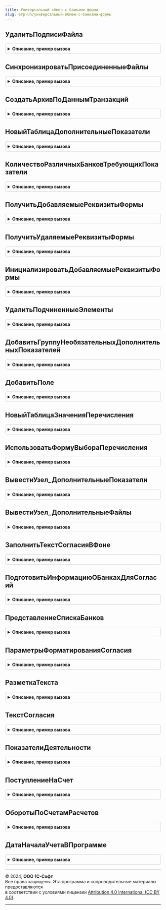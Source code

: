 ```yaml
---
title: Универсальный обмен с банками формы
slug: erp-uh/универсальный-обмен-с-банками-формы
---
```



## УдалитьПодписиФайла
<details style="margin: 1em 0; padding: 0.5em; border: 1px solid #ccc; border-radius: 6px;">

<summary style="font-weight: bold; cursor: pointer;">Описание, пример вызова</summary>

```bsl

Процедура УдалитьПодписиФайла(ПрисоединенныйФайл) Экспорт
```

Пример вызова
```bsl
УниверсальныйОбменСБанкамиФормы.УдалитьПодписиФайла(ПрисоединенныйФайл) 
```
</details>

## СинхронизироватьПрисоединенныеФайлы
<details style="margin: 1em 0; padding: 0.5em; border: 1px solid #ccc; border-radius: 6px;">

<summary style="font-weight: bold; cursor: pointer;">Описание, пример вызова</summary>

```bsl

// Неиспользуемые присоединенные файлы помечаем на удаление и очищаем, а для используемых снимаем пометку удаления.
//
// Параметры:
//  ДокументОснование - ДокументСсылка.ЗаявкаНаКредит, ДокументСсылка.ФинОтчетВБанк - владелец файлов.
//  СвойстваФайлов - Соответствие - список файлов, которые прикладываются к пакету отчетности:
//                   * Ключ - ОпределяемыйТип.ПрисоединенныйФайл - файл отчета из пакета.
//                   * Значение - Булево - текущее состояние пометки удаления файла.
//
Процедура СинхронизироватьПрисоединенныеФайлы(Знач ДокументОснование, Знач СвойстваФайлов, Знач СервисОбменаСБанками) Экспорт
```

Пример вызова
```bsl
УниверсальныйОбменСБанкамиФормы.СинхронизироватьПрисоединенныеФайлы(ДокументОснование, СвойстваФайлов, СервисОбменаСБанками) 
```
</details>

## СоздатьАрхивПоДаннымТранзакций
<details style="margin: 1em 0; padding: 0.5em; border: 1px solid #ccc; border-radius: 6px;">

<summary style="font-weight: bold; cursor: pointer;">Описание, пример вызова</summary>

```bsl

// Выполняет формирование архива с файлами заявки на основании данных транзации, ранее помещенных в регистр сведений.
//
// Параметры:
//	ИдентификаторХранилищаТранзакций - Строка - см. ИдентификаторВременногоХранилищаТранзакций в ПодготовитьЗаявкуДляОтправки() у документа.
//	АдресАрхива   - Строка - адрес временного хранилища, куда поместить данные zip-архива.
//	КомментарийАрхива - Строка - текст, который будет записан как комментарий к zip-архиву.
//
Процедура СоздатьАрхивПоДаннымТранзакций(ИдентификаторХранилищаТранзакций, АдресАрхива, КомментарийАрхива) Экспорт
```

Пример вызова
```bsl
УниверсальныйОбменСБанкамиФормы.СоздатьАрхивПоДаннымТранзакций(ИдентификаторХранилищаТранзакций, АдресАрхива, КомментарийАрхива) 
```
</details>

## НовыйТаблицаДополнительныеПоказатели
<details style="margin: 1em 0; padding: 0.5em; border: 1px solid #ccc; border-radius: 6px;">

<summary style="font-weight: bold; cursor: pointer;">Описание, пример вызова</summary>

```bsl

Функция НовыйТаблицаДополнительныеПоказатели() Экспорт
```

Пример вызова
```bsl
Результат = УниверсальныйОбменСБанкамиФормы.НовыйТаблицаДополнительныеПоказатели() 
```
</details>

## КоличествоРазличныхБанковТребующихПоказатели
<details style="margin: 1em 0; padding: 0.5em; border: 1px solid #ccc; border-radius: 6px;">

<summary style="font-weight: bold; cursor: pointer;">Описание, пример вызова</summary>

```bsl

Функция КоличествоРазличныхБанковТребующихПоказатели(Показатели) Экспорт
```

Пример вызова
```bsl
Результат = УниверсальныйОбменСБанкамиФормы.КоличествоРазличныхБанковТребующихПоказатели(Показатели) 
```
</details>

## ПолучитьДобавляемыеРеквизитыФормы
<details style="margin: 1em 0; padding: 0.5em; border: 1px solid #ccc; border-radius: 6px;">

<summary style="font-weight: bold; cursor: pointer;">Описание, пример вызова</summary>

```bsl

Функция ПолучитьДобавляемыеРеквизитыФормы(Описание) Экспорт
```

Пример вызова
```bsl
Результат = УниверсальныйОбменСБанкамиФормы.ПолучитьДобавляемыеРеквизитыФормы(Описание) 
```
</details>

## ПолучитьУдаляемыеРеквизитыФормы
<details style="margin: 1em 0; padding: 0.5em; border: 1px solid #ccc; border-radius: 6px;">

<summary style="font-weight: bold; cursor: pointer;">Описание, пример вызова</summary>

```bsl

Функция ПолучитьУдаляемыеРеквизитыФормы(Описание) Экспорт
```

Пример вызова
```bsl
Результат = УниверсальныйОбменСБанкамиФормы.ПолучитьУдаляемыеРеквизитыФормы(Описание) 
```
</details>

## ИнициализироватьДобавляемыеРеквизитыФормы
<details style="margin: 1em 0; padding: 0.5em; border: 1px solid #ccc; border-radius: 6px;">

<summary style="font-weight: bold; cursor: pointer;">Описание, пример вызова</summary>

```bsl

Процедура ИнициализироватьДобавляемыеРеквизитыФормы(Форма, ДобавляемыеПоказатели) Экспорт
```

Пример вызова
```bsl
УниверсальныйОбменСБанкамиФормы.ИнициализироватьДобавляемыеРеквизитыФормы(Форма, ДобавляемыеПоказатели) 
```
</details>

## УдалитьПодчиненныеЭлементы
<details style="margin: 1em 0; padding: 0.5em; border: 1px solid #ccc; border-radius: 6px;">

<summary style="font-weight: bold; cursor: pointer;">Описание, пример вызова</summary>

```bsl

Процедура УдалитьПодчиненныеЭлементы(Форма, КоллекцияЭлементов) Экспорт
```

Пример вызова
```bsl
УниверсальныйОбменСБанкамиФормы.УдалитьПодчиненныеЭлементы(Форма, КоллекцияЭлементов) 
```
</details>

## ДобавитьГруппуНеобязательныхДополнительныхПоказателей
<details style="margin: 1em 0; padding: 0.5em; border: 1px solid #ccc; border-radius: 6px;">

<summary style="font-weight: bold; cursor: pointer;">Описание, пример вызова</summary>

```bsl

Функция ДобавитьГруппуНеобязательныхДополнительныхПоказателей(Форма, Родитель) Экспорт
```

Пример вызова
```bsl
Результат = УниверсальныйОбменСБанкамиФормы.ДобавитьГруппуНеобязательныхДополнительныхПоказателей(Форма, Родитель) 
```
</details>

## ДобавитьПоле
<details style="margin: 1em 0; padding: 0.5em; border: 1px solid #ccc; border-radius: 6px;">

<summary style="font-weight: bold; cursor: pointer;">Описание, пример вызова</summary>

```bsl

Функция ДобавитьПоле(Форма, Родитель, Описание, ДополнениеТекстаПодсказки = Неопределено) Экспорт
```

Пример вызова
```bsl
Результат = УниверсальныйОбменСБанкамиФормы.ДобавитьПоле(Форма, Родитель, Описание, ДополнениеТекстаПодсказки);
```
</details>

## НовыйТаблицаЗначенияПеречисления
<details style="margin: 1em 0; padding: 0.5em; border: 1px solid #ccc; border-radius: 6px;">

<summary style="font-weight: bold; cursor: pointer;">Описание, пример вызова</summary>

```bsl

Функция НовыйТаблицаЗначенияПеречисления() Экспорт
```

Пример вызова
```bsl
Результат = УниверсальныйОбменСБанкамиФормы.НовыйТаблицаЗначенияПеречисления() 
```
</details>

## ИспользоватьФормуВыбораПеречисления
<details style="margin: 1em 0; padding: 0.5em; border: 1px solid #ccc; border-radius: 6px;">

<summary style="font-weight: bold; cursor: pointer;">Описание, пример вызова</summary>

```bsl

Функция ИспользоватьФормуВыбораПеречисления(Описание) Экспорт
```

Пример вызова
```bsl
Результат = УниверсальныйОбменСБанкамиФормы.ИспользоватьФормуВыбораПеречисления(Описание) 
```
</details>

## ВывестиУзел_ДополнительныеПоказатели
<details style="margin: 1em 0; padding: 0.5em; border: 1px solid #ccc; border-radius: 6px;">

<summary style="font-weight: bold; cursor: pointer;">Описание, пример вызова</summary>

```bsl

// Добавляет в xml-файл тег ДополнительныеПоказатели и заполняет его.
//
// Параметры:
//  Компоновщик  - ЗаписьXML - объект для формирования xml-файла.
//  ПараметрыПредставления - Структура - см. ЗаявкиНаОткрытиеСчета.НовыеСведенияЗаявкиНаОткрытиеСчета()
//                                       или ЗаявкиНаКредит.НовыеСведенияЗаявкиНаКредит()
//
Процедура ВывестиУзел_ДополнительныеПоказатели(Компоновщик, ПараметрыПредставления) Экспорт
```

Пример вызова
```bsl
УниверсальныйОбменСБанкамиФормы.ВывестиУзел_ДополнительныеПоказатели(Компоновщик, ПараметрыПредставления) 
```
</details>

## ВывестиУзел_ДополнительныеФайлы
<details style="margin: 1em 0; padding: 0.5em; border: 1px solid #ccc; border-radius: 6px;">

<summary style="font-weight: bold; cursor: pointer;">Описание, пример вызова</summary>

```bsl

// Добавляет в xml-файл тег ДополнительныеФайлы и заполняет его.
//
// Параметры:
//  Компоновщик  - ЗаписьXML - объект для формирования xml-файла.
//  ПараметрыПредставления - Структура - см. ЗаявкиНаОткрытиеСчета.НовыеСведенияЗаявкиНаОткрытиеСчета()
//                                       или ЗаявкиНаКредит.НовыеСведенияЗаявкиНаКредит()
//  ПараметрыУпорядочения - Структура - по каким разделам упорядочен список. Содержит: ГруппаАнкета, ГруппаПоУмолчанию, ПорядокВывода.
//
Процедура ВывестиУзел_ДополнительныеФайлы(Компоновщик, ПараметрыПредставления, ПараметрыУпорядочения) Экспорт
```

Пример вызова
```bsl
УниверсальныйОбменСБанкамиФормы.ВывестиУзел_ДополнительныеФайлы(Компоновщик, ПараметрыПредставления, ПараметрыУпорядочения) 
```
</details>

## ЗаполнитьТекстСогласияВФоне
<details style="margin: 1em 0; padding: 0.5em; border: 1px solid #ccc; border-radius: 6px;">

<summary style="font-weight: bold; cursor: pointer;">Описание, пример вызова</summary>

```bsl

// Запускает фоновое задание, которое формирует html-текст согласия на обработку данных.
//
// Параметры:
//  ПараметрыСогласия - Структура - см. УниверсальныйОбменСБанкамиФормыВызовСервера.ПараметрыСогласия()
//  ОбъектыСогласия - Массив из Структура - список получателей согласия:
//                             * Банк - СправочникСсылка.БанкиУниверсальногоОбмена - получатель.
//                             * ИдентификаторПродукта - Строка - вариант заявки.
//  УникальныйИдентификатор - УникальныйИдентификатор - форма, с которой будет связано фоновое задание.
//
// Возвращаемое значение:
//   Структура   - описание запущенного фонового задания. См. ДлительныеОперации.ВыполнитьВФоне()
//
Функция ЗаполнитьТекстСогласияВФоне(ПараметрыСогласия, ОбъектыСогласия, УникальныйИдентификатор) Экспорт
```

Пример вызова
```bsl
Результат = УниверсальныйОбменСБанкамиФормы.ЗаполнитьТекстСогласияВФоне(ПараметрыСогласия, ОбъектыСогласия, УникальныйИдентификатор) 
```
</details>

## ПодготовитьИнформациюОБанкахДляСогласий
<details style="margin: 1em 0; padding: 0.5em; border: 1px solid #ccc; border-radius: 6px;">

<summary style="font-weight: bold; cursor: pointer;">Описание, пример вызова</summary>

```bsl

// Получает из специального сервиса информацию о банках-получателях согласия на обработку персональных данных.
//
// Параметры:
//  Банки         - ОпределяемыйТип.БанкиУниверсальногоОбмена, Массив - о чем собирается информация.
//
// Возвращаемое значение:
//   ТаблицаЗначений - информация о кредиторах.
//
Функция ПодготовитьИнформациюОБанкахДляСогласий(Банки) Экспорт
```

Пример вызова
```bsl
Результат = УниверсальныйОбменСБанкамиФормы.ПодготовитьИнформациюОБанкахДляСогласий(Банки) 
```
</details>

## ПредставлениеСпискаБанков
<details style="margin: 1em 0; padding: 0.5em; border: 1px solid #ccc; border-radius: 6px;">

<summary style="font-weight: bold; cursor: pointer;">Описание, пример вызова</summary>

```bsl

// HTML-код для списка банков.
//
// Параметры:
//  РеквизитыОбъектов - ТаблицаЗначений - см. ПодготовитьИнформациюОБанкахДляСогласий() в модулях ЗаявкиНаКредит/ЗаявкиНаОткрытиеСчета.
//  ОдинБезHTML  - Булево - если всего один банк, то не обрамлять его HTML-тегами.
//
// Возвращаемое значение:
//   Строка      - представление списка банков для вывода в согласие на обработку персональных данных.
//
Функция ПредставлениеСпискаБанков(РеквизитыОбъектов, ОдинБезHTML = Истина) Экспорт
```

Пример вызова
```bsl
Результат = УниверсальныйОбменСБанкамиФормы.ПредставлениеСпискаБанков(РеквизитыОбъектов, ОдинБезHTML);
```
</details>

## ПараметрыФорматированияСогласия
<details style="margin: 1em 0; padding: 0.5em; border: 1px solid #ccc; border-radius: 6px;">

<summary style="font-weight: bold; cursor: pointer;">Описание, пример вызова</summary>

```bsl

// Определяет особенности заполнения текста согласия на обработку персональных данных.
//
Функция ПараметрыФорматированияСогласия() Экспорт
```

Пример вызова
```bsl
Результат = УниверсальныйОбменСБанкамиФормы.ПараметрыФорматированияСогласия() 
```
</details>

## РазметкаТекста
<details style="margin: 1em 0; padding: 0.5em; border: 1px solid #ccc; border-radius: 6px;">

<summary style="font-weight: bold; cursor: pointer;">Описание, пример вызова</summary>

```bsl

// Анализирует, какие параметры есть в переданном тексте.
//
// Параметры:
//  ТекстМакета  - HTML-текст - текст, содержащий параметры в фигурных скобках. Для использования "{" в тексте, а не в
//                              параметре нужно ее указать два раза.
//
// Возвращаемое значение:
//   ТаблицаЗначений - содержит колонки:
//                    * ИмяПараметра - Строка - заменяемый идентификатор.
//                    * ПозицияНачала - Число - номер символа начала.
//                    * ПозицияКонца - Число - номер символа конца.
//                    * ЗначениеПараметра - Произвольный - что подставлять вместо имени параметра.
//
Функция РазметкаТекста(ТекстМакета) Экспорт
```

Пример вызова
```bsl
Результат = УниверсальныйОбменСБанкамиФормы.РазметкаТекста(ТекстМакета) 
```
</details>

## ТекстСогласия
<details style="margin: 1em 0; padding: 0.5em; border: 1px solid #ccc; border-radius: 6px;">

<summary style="font-weight: bold; cursor: pointer;">Описание, пример вызова</summary>

```bsl

// Формирует текст согласия на обработку персональных данных.
//
// Параметры:
//  ПараметрыСогласия - Структура - см. УниверсальныйОбменСБанкамиФормыВызовСервера.ПараметрыСогласия()
//  РеквизитыОбъектов - ТаблицаЗначений - см. ПодготовитьИнформациюОБанкахДляСогласий() из модулей ЗаявкиНаКредит/ЗаявкиНаОткрытиеСчета.
//  ПараметрыФорматирования - Структура - см. ПараметрыФорматированияСогласия()
//
// Возвращаемое значение:
//   Строка, ТаблицаЗначений - текст для веб-страницы или набор текстов по каждому банку. Колонки таблицы значений:
//   * Банк - СправочникСсылка.БанкиУниверсальногоОбмена - Банк
//   * ИдентификаторПродукта - Строка - Идентификатор кредитного продукта
//   * Текст - Строка - Текст согласия
//
Функция ТекстСогласия(ПараметрыСогласия, РеквизитыОбъектов, ПараметрыФорматирования) Экспорт
```

Пример вызова
```bsl
Результат = УниверсальныйОбменСБанкамиФормы.ТекстСогласия(ПараметрыСогласия, РеквизитыОбъектов, ПараметрыФорматирования) 
```
</details>

## ПоказателиДеятельности
<details style="margin: 1em 0; padding: 0.5em; border: 1px solid #ccc; border-radius: 6px;">

<summary style="font-weight: bold; cursor: pointer;">Описание, пример вызова</summary>

```bsl

// Возвращает структуру с ключевым показателями деятельности заемщика.
//
// Параметры:
//	Организация - СправочникСсылка.Организации - Организация, для которой оформляется заявка.
//	Дата - Дата - Дата расчета показателей.
//
// Возвращаемое значение:
//	Структура - см. переменную Результат.
//
Функция ПоказателиДеятельности(Организация, Дата) Экспорт
```

Пример вызова
```bsl
Результат = УниверсальныйОбменСБанкамиФормы.ПоказателиДеятельности(Организация, Дата) 
```
</details>

## ПоступлениеНаСчет
<details style="margin: 1em 0; padding: 0.5em; border: 1px solid #ccc; border-radius: 6px;">

<summary style="font-weight: bold; cursor: pointer;">Описание, пример вызова</summary>

```bsl

// Возвращает таблицу значений с суммами поступлений на расчетные счета по организациям информационной базы:
// - среднемесячное поступление
// - минимальное ежемесячное поступление
// Допускается установка отбора по одной организации или массиву организаций.
// В этом случае в таблице будут выведены строки только по указанным организациям.
//
// Параметры:
//	Дата - Дата - Дата расчета.
//	КоличествоМесяцев - Число - Количество месяцев, за которые выполняется расчет.
//	Организация - СправочникСсылка.Организации - Организация, для которой выполняется расчет.
//
// Возвращаемое значение:
//	ТаблицаЗначений:
//		* Организация - СправочникСсылка.Организации - Организация
//		* Среднее - Число - Среднемесячное поступление
//		* Минимум - Число - Максимальное месячное поступление
//
Функция ПоступлениеНаСчет(Дата, Знач КоличествоМесяцев = 0, Организация = Неопределено) Экспорт
```

Пример вызова
```bsl
Результат = УниверсальныйОбменСБанкамиФормы.ПоступлениеНаСчет(Дата, КоличествоМесяцев, Организация);
```
</details>

## ОборотыПоСчетамРасчетов
<details style="margin: 1em 0; padding: 0.5em; border: 1px solid #ccc; border-radius: 6px;">

<summary style="font-weight: bold; cursor: pointer;">Описание, пример вызова</summary>

```bsl

// Возвращает таблицу значений с суммами оборотов по счетам 66 "Расчеты по краткосрочным кредитам и займам"
// и 67 "Расчеты по долгосрочным кредитам и займам".
// Допускается установка отбора по одной организации или массиву организаций.
// В этом случае в таблице будут выведены строки только по указанным организациям.
//
// Параметры:
//	СервисОбменаСБанками - ПеречислениеСсылка.СервисыОбменаСБанками - Сервис.
//	Дата - Дата - Дата расчета.
//	КоличествоМесяцев - Число - Количество месяцев, за которые выполняется расчет.
//	Организация - СправочникСсылка.Организации - Организация, для которой выполняется расчет.
//
// Возвращаемое значение:
//	ТаблицаЗначений:
//		* Организация - СправочникСсылка.Организации - Организация
//		* ОборотДт - Число - Дебетовый оборот по счетам расчетов по кредитам и займам
//		* ОборотКт - Число - Кредитовый оборот по счетам расчетов по кредитам и займам
//
Функция ОборотыПоСчетамРасчетов(СервисОбменаСБанками, Дата, Знач КоличествоМесяцев = 0, Организация = Неопределено) Экспорт
```

Пример вызова
```bsl
Результат = УниверсальныйОбменСБанкамиФормы.ОборотыПоСчетамРасчетов(СервисОбменаСБанками, Дата, КоличествоМесяцев, Организация);
```
</details>

## ДатаНачалаУчетаВПрограмме
<details style="margin: 1em 0; padding: 0.5em; border: 1px solid #ccc; border-radius: 6px;">

<summary style="font-weight: bold; cursor: pointer;">Описание, пример вызова</summary>

```bsl

Функция ДатаНачалаУчетаВПрограмме(Организация) Экспорт
```

Пример вызова
```bsl
Результат = УниверсальныйОбменСБанкамиФормы.ДатаНачалаУчетаВПрограмме(Организация) 
```
</details>

---

© 2024, **ООО 1С-Софт**  
Все права защищены. Эта программа и сопроводительные материалы предоставляются  
в соответствии с условиями лицензии [Attribution 4.0 International (CC BY 4.0)](https://creativecommons.org/licenses/by/4.0/legalcode).

---
